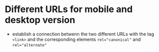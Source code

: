 # Different URLs for mobile and desktop version

- establish a connection betwenn the two different URLs with the tag `<link>` and the corresponding elements `rel="canonical"` and `rel="alternate"`

